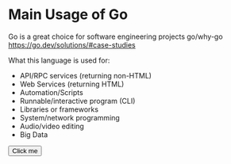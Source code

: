 
# Main Usage of Go

Go is a great choice for software engineering projects
go/why-go
https://go.dev/solutions/#case-studies

What this language is used for:
- API/RPC services (returning non-HTML)
- Web Services (returning HTML)
- Automation/Scripts
- Runnable/interactive program (CLI)
- Libraries or frameworks
- System/network programming 
- Audio/video editing 
- Big Data


<button name="Back" onclick="Readme.md">Click me</button>